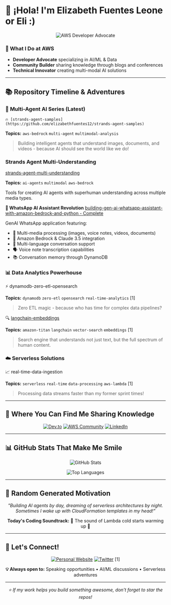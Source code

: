 
# 👋 ¡Hola! I'm Elizabeth Fuentes Leone or Eli :)

<div align="center">

![AWS Developer Advocate](https://img.shields.io/badge/AWS-Developer%20Advocate-FF9900?style=for-the-badge&logo=amazon-aws&logoColor=white)

</div>

### 🎯 What I Do at AWS
- **Developer Advocate** specializing in AI/ML & Data
- **Community Builder** sharing knowledge through blogs and conferences 
- **Technical Innovator** creating multi-modal AI solutions

---

## 📚 Repository Timeline & Adventures

### 🤖 **Multi-Agent AI Series** (Latest)
```
🔥 [strands-agent-samples](https://github.com/elizabethfuentes12/strands-agent-samples)
```
**Topics:** `aws-bedrock` `multi-agent` `multimodal-analysis` 
> Building intelligent agents that understand images, documents, and videos - because AI should see the world like we do!

### Strands Agent Multi-Understanding

[strands-agent-multi-understanding](https://github.com/elizabethfuentes12/strands-agent-samples)

**Topics:** `ai-agents` `multimodal` `aws-bedrock`

Tools for creating AI agents with superhuman understanding across multiple media types.

**📱 WhatsApp AI Assistant Revolution**
[building-gen-ai-whatsapp-assistant-with-amazon-bedrock-and-python - Complete](https://github.com/elizabethfuentes12/building-gen-ai-whatsapp-assistant-with-amazon-bedrock-and-python)

GenAI WhatsApp application featuring:
- 🎥 Multi-media processing (images, voice notes, videos, documents)
- 🧠 Amazon Bedrock & Claude 3.5 integration
- 💬 Multi-language conversation support
- 🗣️ Voice note transcription capabilities
- 📚 Conversation memory through DynamoDB



### 📊 **Data Analytics Powerhouse**

⚡ dynamodb-zero-etl-opensearch

**Topics:** `dynamodb` `zero-etl` `opensearch` `real-time-analytics` [1]
> Zero ETL magic - because who has time for complex data pipelines?

🔍 [langchain-embeddings](https://github.com/elizabethfuentes12/langchain-embeddings)

**Topics:** `amazon-titan` `langchain` `vector-search` `embeddings` [1]
> Search engine that understands not just text, but the full spectrum of human content.

### ☁️ **Serverless Solutions**

📈 real-time-data-ingestion

**Topics:** `serverless` `real-time` `data-processing` `aws-lambda` [1]
> Processing data streams faster than my former sprint times!

---

## 🎤 Where You Can Find Me Sharing Knowledge

<div align="center">

[![Dev.to](https://img.shields.io/badge/Dev.to-@elizabethfuentes12-0A0A0A?style=for-the-badge&logo=dev.to&logoColor=white)](https://dev.to/elizabethfuentes12)
[![AWS Community](https://img.shields.io/badge/AWS%20Community-@elizabethfuentes12-FF9900?style=for-the-badge&logo=amazon-aws&logoColor=white)](https://community.aws/elizabethfuentes12) 
[![LinkedIn](https://img.shields.io/badge/LinkedIn-@lizfue-0077B5?style=for-the-badge&logo=linkedin&logoColor=white)](https://linkedin.com/in/lizfue)

</div>

---

## 📊 GitHub Stats That Make Me Smile

<div align="center">

![GitHub Stats](https://github-readme-stats.vercel.app/api?username=elizabethfuentes12&show_icons=true&theme=radical)

![Top Languages](https://github-readme-stats.vercel.app/api/top-langs/?username=elizabethfuentes12&layout=compact&theme=radical)

</div>

---

## 🎪 Random Generated Motivation

<div align="center">

*"Building AI agents by day, dreaming of serverless architectures by night. Sometimes I wake up with CloudFormation templates in my head!"*

**Today's Coding Soundtrack:** 🎵 The sound of Lambda cold starts warming up 🎵

</div>

---

## 🚀 Let's Connect!

<div align="center">

[![Personal Website](https://img.shields.io/badge/🌐-elifuentes.tech-FF6B6B?style=for-the-badge)](https://elifuentes.tech)
[![Twitter](https://img.shields.io/badge/Twitter-@ElizabethFue12-1DA1F2?style=for-the-badge&logo=twitter&logoColor=white)](https://twitter.com/ElizabethFue12) [1]

**💡 Always open to:** Speaking opportunities • AI/ML discussions • Serverless adventures

</div>

---

<div align="center">

*⭐ If my work helps you build something awesome, don't forget to star the repos!*

</div>



